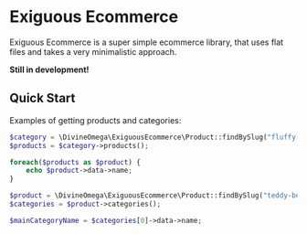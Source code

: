 # Exiguous Ecommerce

Exiguous Ecommerce is a super simple ecommerce library, that uses flat files and takes a very minimalistic approach.

**Still in development!**

## Quick Start

Examples of getting products and categories:

```php
$category = \DivineOmega\ExiguousEcommerce\Product::findBySlug("fluffy-things");
$products = $category->products();

foreach($products as $product) {
    echo $product->data->name;
}
```

```php
$product = \DivineOmega\ExiguousEcommerce\Product::findBySlug("teddy-bear");
$categories = $product->categories();

$mainCategoryName = $categories[0]->data->name;
```
